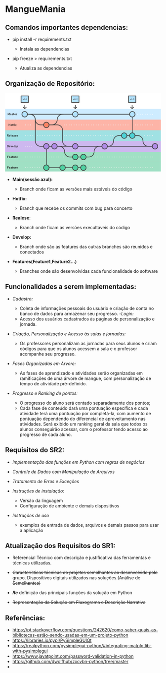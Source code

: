 # **MangueMania**

## **Comandos importantes dependencias:**
- pip install -r requirements.txt
    - Instala as dependencias 

- pip freeze > requirements.txt
    - Atualiza as dependencias 
## **Organização de Repositório:**

![GitFlow](/Doc/pasted_image_0.png)

- **Main(sessão azul):**
    - Branch onde ficam as versões mais estáveis do código

- **Hotfix:**
    - Branch que recebe os commits com bug para concerto
- **Realese:**
    - Branch onde ficam as versões execultáveis do código

- **Develop:**
    - Branch onde são as features das outras branches são reunidos e conectados

- **Features(Feature1,Feature2...)**
    - Branches onde são desenvolvidas cada funcionalidade do software

## **Funcionalidades a serem implementadas:**

- *Cadastro:*
    - Coleta de informações pessoais do usuário e criação de conta no banco de dados para armazenar seu progresso.
-*Login:* 
    - Acesso dos usuários cadastrados às páginas de personalização e jornada.
- *Criação, Personalização e Acesso às salas e jornadas:* 
    - Os professores personalizam as jornadas para seus alunos e criam códigos para que os alunos acessem a sala e o professor acompanhe seu progresso.
- *Fases Organizadas em Árvore:*
    - As fases de aprendizado e atividades serão organizadas em ramificações de uma árvore de mangue, com personalização de tempo de atividade pré-definido.

- *Progresso e Ranking de pontos:*
    - O progresso do aluno será contado separadamente dos pontos;
    - Cada fase de conteúdo dará uma pontuação específica e cada atividade terá uma pontuação por completá-la, com aumento de pontuação dependendo do diferencial de aproveitamento nas atividades.
Será exibido um ranking geral da sala que todos os alunos conseguirão acessar, com o professor tendo acesso ao progresso de cada aluno.
## **Requisitos do SR2:**

- *Implementação das funções em Python com regras de negócios*

- *Controle de Dados com Manipulação de Arquivos*

- *Tratamento de Erros e Exceções*

- *Instruções de instalação*:
    - Versão da linguagem
    - Configuração de ambiente e demais dispositivos
- *Instruções de uso*
    - exemplos de entrada de dados, arquivos e  demais passos para usar a aplicação

## **Atualização dos Requisitos do SR1:**

- Referencial Técnico com descrição e justificativa das ferramentas e técnicas utilizadas.

- ~~Características técnicas de projetos semelhantes ao desenvolvido pelo grupo. Dispositivos digitais utilizados nas soluções.(Análise de Semelhantes)~~

- ***Re*** definição das principais funções da solução em Python

- ~~Representação da Solução em Fluxograma e Descrição Narrativa~~

## **Referências:**

- https://pt.stackoverflow.com/questions/242620/como-saber-quais-as-bibliotecas-estão-sendo-usadas-em-um-projeto-python
- https://libraries.io/pypi/PySimpleGUIQt
- https://realpython.com/pysimplegui-python/#integrating-matplotlib-with-pysimplegui
- https://www.javatpoint.com/password-validation-in-python
- https://github.com/dwolfhub/zxcvbn-python/tree/master
- 